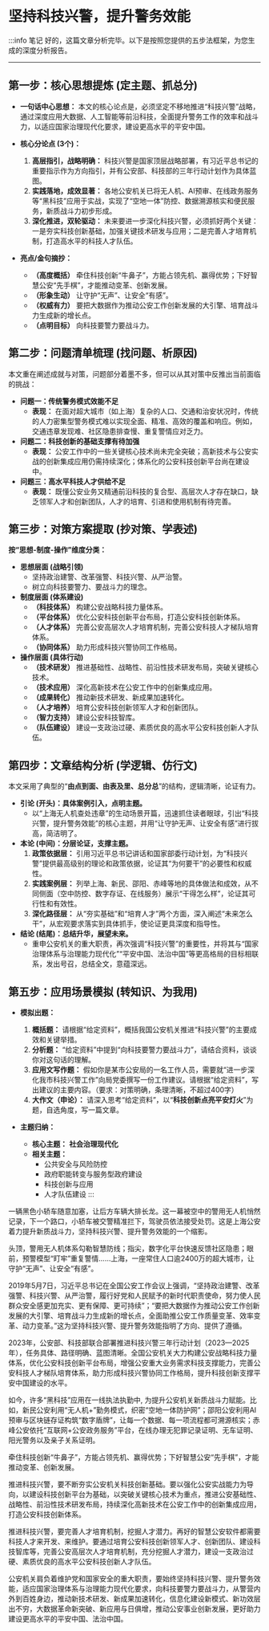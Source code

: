 # 坚持科技兴警，提升警务效能

:::info 笔记
好的，这篇文章分析完毕。以下是按照您提供的五步法框架，为您生成的深度分析报告。

---

## **第一步：核心思想提炼 (定主题、抓总分)**

* **一句话中心思想：**
    本文的核心论点是，必须坚定不移地推进“科技兴警”战略，通过深度应用大数据、人工智能等前沿科技，全面提升警务工作的效率和战斗力，以适应国家治理现代化要求，建设更高水平的平安中国。

* **核心分论点 (3个)：**
    1.  **高层指引，战略明确：** 科技兴警是国家顶层战略部署，有习近平总书记的重要指示作为方向指引，并有公安部、科技部的三年行动计划作为具体蓝图。
    2.  **实践落地，成效显著：** 各地公安机关已将无人机、AI预审、在线政务服务等“黑科技”应用于实战，实现了“空地一体”防控、数据溯源核实和便民服务，新质战斗力初步形成。
    3.  **深化推进，双轮驱动：** 未来要进一步深化科技兴警，必须抓好两个关键：一是夯实科技创新基础，加强关键技术研发与应用；二是完善人才培育机制，打造高水平的科技人才队伍。

* **亮点/金句摘抄：**
    * **（高度概括）** 牵住科技创新“牛鼻子”，方能占领先机、赢得优势；下好智慧公安“先手棋”，才能推动变革、创新发展。
    * **（形象生动）** 让守护“无声”、让安全“有感”。
    * **（权威有力）** 要把大数据作为推动公安工作创新发展的大引擎、培育战斗力生成新的增长点。
    * **（点明目标）** 向科技要警力要战斗力。

## **第二步：问题清单梳理 (找问题、析原因)**

本文重在阐述成就与对策，问题部分着墨不多，但可以从其对策中反推出当前面临的挑战：

* **问题一：传统警务模式效能不足**
    * **表现：** 在面对超大城市（如上海）复杂的人口、交通和治安状况时，传统的人力密集型警务模式难以实现全面、精准、高效的覆盖和响应。例如，交通违章发现难、社区隐患排查慢、重复警情应对乏力。
* **问题二：科技创新的基础支撑有待加强**
    * **表现：** 公安工作中的一些关键核心技术尚未完全突破；高新技术与公安实战的创新集成应用仍需持续深化；体系化的公安科技创新平台尚在建设中。
* **问题三：高水平科技人才供给不足**
    * **表现：** 既懂公安业务又精通前沿科技的复合型、高层次人才存在缺口，缺乏领军人才和创新团队，人才的培育、引进和使用机制有待完善。

## **第三步：对策方案提取 (抄对策、学表述)**

**按“思想-制度-操作”维度分类：**

* **思想层面 (战略引领)**
    * 坚持政治建警、改革强警、科技兴警、从严治警。
    * 树立向科技要警力、要战斗力的理念。
* **制度层面 (体系建设)**
    * **（科技体系）** 构建公安战略科技力量体系。
    * **（平台体系）** 优化公安科技创新平台布局，打造公安科技创新体系。
    * **（人才体系）** 完善公安高层次人才培育机制，完善公安科技人才梯队培育体系。
    * **（协同体系）** 助力形成科技兴警协同工作格局。
* **操作层面 (具体行动)**
    * **（技术研发）** 推进基础性、战略性、前沿性技术研发布局，突破关键核心技术。
    * **（技术应用）** 深化高新技术在公安工作中的创新集成应用。
    * **（成果转化）** 推动新技术研发、新成果加速转化。
    * **（人才培养）** 培育公安科技创新领军人才和创新团队。
    * **（智力支持）** 建设公安科技智库。
    * **（队伍建设）** 建设一支政治过硬、素质优良的高水平公安科技创新人才队伍。

## **第四步：文章结构分析 (学逻辑、仿行文)**

本文采用了典型的“**由点到面、由表及里、总分总**”的结构，逻辑清晰，论证有力。

* **引论 (开头)：具体案例引入，点明主题。**
    * 以“上海无人机查处违章”的生动场景开篇，迅速抓住读者眼球，引出“科技兴警，提升警务效能”的核心主题，并用“让守护无声、让安全有感”进行拔高，简洁明了。
* **本论 (中间)：分层论证，支撑主题。**
    1.  **政策依据层：** 引用习近平总书记讲话和国家部委行动计划，为“科技兴警”提供最高级别的理论和政策依据，论证其“为何要干”的必要性和权威性。
    2.  **实践案例层：** 列举上海、新民、邵阳、赤峰等地的具体做法和成效，从不同侧面（空中防控、数字存证、在线服务）展示“干得怎么样”，论证其可行性和有效性。
    3.  **深化路径层：** 从“夯实基础”和“培育人才”两个方面，深入阐述“未来怎么干”，从宏观要求落实到具体抓手，使论证更具深度和指导性。
* **结论 (结尾)：总结升华，展望未来。**
    * 重申公安机关的重大职责，再次强调“科技兴警”的重要性，并将其与“国家治理体系与治理能力现代化”“平安中国、法治中国”等更高格局的目标相联系，发出号召，总结全文，意蕴深远。

## **第五步：应用场景模拟 (转知识、为我用)**

* **模拟出题：**
    1.  **概括题：** 请根据“给定资料”，概括我国公安机关推进“科技兴警”的主要成效和关键举措。
    2.  **分析题：** “给定资料”中提到“向科技要警力要战斗力”，请结合资料，谈谈你对这句话的理解。
    3.  **应用文写作题：** 假如你是某市公安局的一名工作人员，需要就“进一步深化我市科技兴警工作”向局党委撰写一份工作建议。请根据“给定资料”，写出建议的主要内容。（要求：对策明确，条理清晰，不超过400字）
    4.  **大作文（申论）：** 请深入思考“给定资料”，以“**科技创新点亮平安灯火**”为题，自选角度，写一篇文章。

* **主题归纳：**
    * **核心主题：** **社会治理现代化**
    * **相关主题：**
        * 公共安全与风险防控
        * 政府职能转变与服务型政府建设
        * 科技创新与应用
        * 人才队伍建设
:::

一辆黑色小轿车随意加塞，让后方车辆大排长龙。这一幕被空中的警用无人机悄然记录，下一个路口，小轿车被交警精准拦下，驾驶员依法接受处罚。这是上海公安着力提升新质战斗力，坚持科技兴警、提升警务效能的一个缩影。

<!-- truncate -->

头顶，警用无人机体系勾勒智慧防线；指尖，数字化平台快速反馈社区隐患；眼前，预警模型“盯牢”重复警情……上海，一座常住人口逾2400万的超大城市，让守护“无声”、让安全“有感”。

2019年5月7日，习近平总书记在全国公安工作会议上强调，“坚持政治建警、改革强警、科技兴警、从严治警，履行好党和人民赋予的新时代职责使命，努力使人民群众安全感更加充实、更有保障、更可持续”；“要把大数据作为推动公安工作创新发展的大引擎、培育战斗力生成新的增长点，全面助推公安工作质量变革、效率变革、动力变革。”这为坚持科技兴警、提升警务效能指明了方向、提供了遵循。

2023年，公安部、科技部联合部署推进科技兴警三年行动计划（2023—2025年），任务具体、路径明确、蓝图清晰。全国公安机关大力构建公安战略科技力量体系，优化公安科技创新平台布局，增强公安重大业务需求科技支撑能力，完善公安科技人才梯队培育体系，助力形成科技兴警协同工作格局，提升科技创新支撑平安中国建设的水平。

如今，许多“黑科技”应用在一线执法执勤中, 为提升公安机关新质战斗力赋能。比如，新民公安利用“无人机+”勤务模式，织密“空地一体防护网”；邵阳公安利用AI预审与区块链存证构筑“数字盾牌”，让每一个数据、每一项流程都可溯源核实；赤峰公安依托“互联网+公安政务服务”平台，在线办理无犯罪记录证明、无车证明、阳光警务以及亲子关系证明。

牵住科技创新“牛鼻子”，方能占领先机、赢得优势；下好智慧公安“先手棋”，才能推动变革、创新发展。

推进科技兴警，要不断夯实公安机关科技创新基础。要以强化公安实战能力为导向，以建设科技创新平台为基础，以突破关键核心技术为重点，推进公安基础性、战略性、前沿性技术研发布局，持续深化高新技术在公安工作中的创新集成应用，打造公安科技创新体系。

推进科技兴警，要完善人才培育机制，挖掘人才潜力。再好的智慧公安软件都需要科技人才来开发、来维护。要通过培育公安科技创新领军人才、创新团队、建设科技智库等，完善公安高层次人才培育机制，充分挖掘人才潜力，建设一支政治过硬、素质优良的高水平公安科技创新人才队伍。

公安机关肩负着维护党和国家安全的重大职责，要始终坚持科技兴警、提升警务效能，适应国家治理体系与治理能力现代化要求，向科技要警力要战斗力，从警营内外到百姓身边，推动新技术研发、新成果加速转化，信息化建设新模式、新功效层出不穷，大数据革命新突破、新应用与日俱增，推动公安事业创新发展，更好助力建设更高水平的平安中国、法治中国。